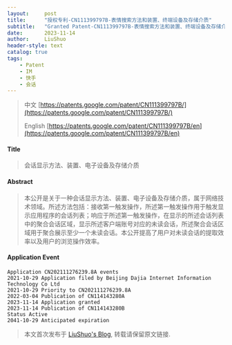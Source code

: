 ```yaml
---
layout:     post
title:      "授权专利-CN111399797B-表情搜索方法和装置、终端设备及存储介质"
subtitle:   "Granted Patent-CN111399797B-表情搜索方法和装置、终端设备及存储介质"
date:       2023-11-14
author:     LiuShuo
header-style: text
catalog: true
tags:
    - Patent
    - IM
    - 快手
    - 会话
---
```

> 中文 [https://patents.google.com/patent/CN111399797B/](https://patents.google.com/patent/CN111399797B/)
>
> English [https://patents.google.com/patent/CN111399797B/en](https://patents.google.com/patent/CN111399797B/en)

#### Title
> 会话显示方法、装置、电子设备及存储介质









#### Abstract
> 本公开是关于一种会话显示方法、装置、电子设备及存储介质，属于网络技术领域。所述方法包括：接收第一触发操作，所述第一触发操作用于触发显示应用程序的会话列表；响应于所述第一触发操作，在显示的所述会话列表中的聚合会话区域，显示所述客户端账号对应的未读会话，所述聚合会话区域用于聚合展示至少一个未读会话。本公开提高了用户对未读会话的提取效率以及用户的浏览操作效率。







#### Application Event
```
Application CN202111276239.8A events 
2021-10-29 Application filed by Beijing Dajia Internet Information Technology Co Ltd
2021-10-29 Priority to CN202111276239.8A
2022-03-04 Publication of CN114143280A
2023-11-14 Application granted
2023-11-14 Publication of CN114143280B
Status Active
2041-10-29 Anticipated expiration
```
> 本文首次发布于 [LiuShuo's Blog](https://liushuo.me), 
转载请保留原文链接.
